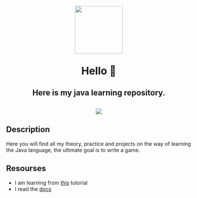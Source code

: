 <p align=center>
<img src="https://www.pngplay.com/wp-content/uploads/9/Java-PNG-Clipart-Background.png" width="130">
</p>

<div align="center">
<h1 style="padding: 0; margin: 30px">Hello 👋</h1>
<h2 style="padding: 0"> Here is my java learning repository.</h2>
</div>

<p align="center" style="margin-top: 30px">
<img src="https://img.shields.io/badge/java-%23ED8B00.svg?
style=for-the-badge&logo=java&logoColor=white">

[//]: # (<img src="https://img.shields.io/badge/IntelliJIDEA-000000.svg?)

[//]: # (style=for-the-badge&logo=intellij-idea&logoColor=white&#41;">)

</p>

## Description
Here you will find all my theory, practice and projects
on the way of  learning the Java language,
the ultimate goal is to write a game.

## Resourses
- I am learning from [this](https://metanit.com/java/tutorial/) tutorial
- I read the [docs](https://docs.oracle.com/en/java/)
